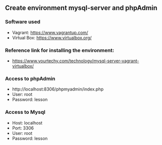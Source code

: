 ## Create environment mysql-server and phpAdmin

### Software used

- Vagrant: https://www.vagrantup.com/
- Virtual Box: https://www.virtualbox.org/

### Reference link for installing the environment: 
- https://www.yourtechy.com/technology/mysql-server-vagrant-virtualbox/

### Access to phpAdmin

- http://localhost:8306/phpmyadmin/index.php
- User: root 
- Password: lesson 
### Access to Mysql 

- Host: localhost
- Port: 3306
- User: root
- Password: lesson
